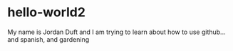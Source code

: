 # hello-world2

My name is Jordan Duft and I am trying to learn about how to use github... and spanish, and gardening
